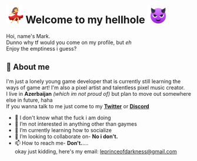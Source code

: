 
# <img src=/dancinbitch.gif height=50> Welcome to my hellhole <img src=/smilincreep.gif height=50>

Hoi, name's Mark.  
Dunno why tf would you come on my profile, but *eh*  
Enjoy the emptiness i guess?

## 🌌 About me

I'm just a lonely young game developer that is currently still learning the ways of game art! I'm also a pixel artist and talentless pixel music creator.  
I live in **Azerbaijan** *(which im not proud of)* but plan to move out somewhere else in future, haha  
If you wanna talk to me just come to my **[Twitter][1]** or **[Discord][2]**

- 👋 I don't know what the fuck i am doing
- 👀 I’m not interested in anything other than gaymes
- 🌱 I’m currently learning how to socialize
- 💞️ I’m looking to collaborate on- **No i don't.**
- 📫 How to reach me- **Don't.**....   
okay just kidding, here's my email: leprinceofdarkness@gmail.com


[1]: https://twitter.com/weebnsleep
[2]: https://discordhub.com/profile/518707581364076554
